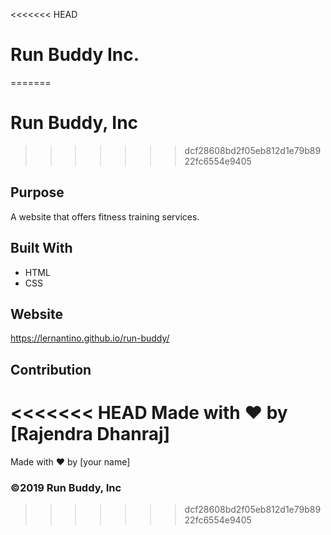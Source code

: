 <<<<<<< HEAD
# Run Buddy Inc.
=======
# Run Buddy, Inc
>>>>>>> dcf28608bd2f05eb812d1e79b8922fc6554e9405

## Purpose
A website that offers fitness training services. 

## Built With
* HTML
* CSS

## Website
https://lernantino.github.io/run-buddy/

## Contribution
<<<<<<< HEAD
Made with ❤️ by [Rajendra Dhanraj]
=======
Made with ❤️ by [your name]

### ©️2019 Run Buddy, Inc 
>>>>>>> dcf28608bd2f05eb812d1e79b8922fc6554e9405
